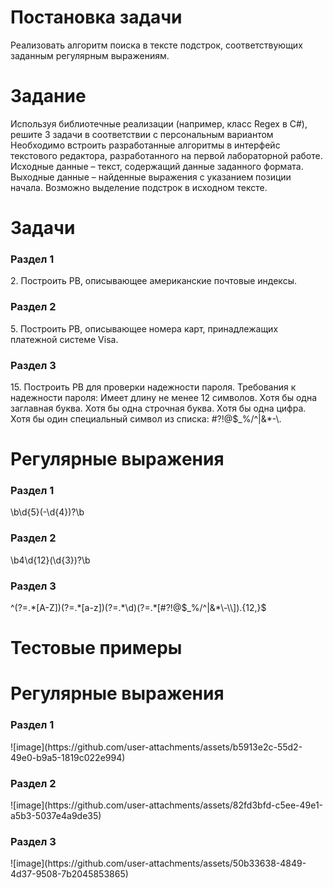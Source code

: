 <h1>Постановка задачи</h1>
<p> Реализовать алгоритм поиска в тексте подстрок, соответствующих заданным регулярным выражениям.</p>
<h1>Задание</h1>
Используя библиотечные реализации (например, класс Regex в C#), решите 3 задачи в соответствии с персональным вариантом 
Необходимо встроить разработанные алгоритмы в интерфейс текстового редактора, разработанного на первой лабораторной работе. 
Исходные данные – текст, содержащий данные заданного формата. Выходные данные – найденные выражения с указанием позиции начала. Возможно выделение подстрок в исходном тексте.
<h1>Задачи</h1> 
<h3>Раздел 1</h3>
2. Построить РВ, описывающее американские почтовые индексы.  
<h3>Раздел 2</h3>
5. Построить РВ, описывающее номера карт, принадлежащих
платежной системе Visa. 
<h3>Раздел 3</h3>
15. Построить РВ для проверки надежности пароля. Требования к
надежности пароля: Имеет длину не менее 12 символов. Хотя бы одна
заглавная буква. Хотя бы одна строчная буква. Хотя бы одна цифра. Хотя
бы один специальный символ из списка: #?!@$_%/^|&*-\.

<h1>Регулярные выражения</h1>
<h3>Раздел 1</h3>
\b\d{5}(-\d{4})?\b

<h3>Раздел 2</h3>
\b4\d{12}(\d{3})?\b

<h3>Раздел 3</h3>
^(?=.*[A-Z])(?=.*[a-z])(?=.*\d)(?=.*[#?!@$_%/^|&*\-\\]).{12,}$

<h1>Тестовые примеры</h1>

<h1>Регулярные выражения</h1>
<h3>Раздел 1</h3> 
![image](https://github.com/user-attachments/assets/b5913e2c-55d2-49e0-b9a5-1819c022e994)

<h3>Раздел 2</h3>
![image](https://github.com/user-attachments/assets/82fd3bfd-c5ee-49e1-a5b3-5037e4a9de35)

<h3>Раздел 3</h3>
![image](https://github.com/user-attachments/assets/50b33638-4849-4d37-9508-7b2045853865)



